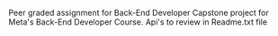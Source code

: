 Peer graded assignment for Back-End Developer Capstone project for Meta's Back-End Developer Course.
Api's to review in Readme.txt file
